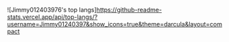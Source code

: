 ![Jimmy012403976's top langs]https://github-readme-stats.vercel.app/api/top-langs/?username=Jimmy01240397&show_icons=true&theme=darcula&layout=compact
